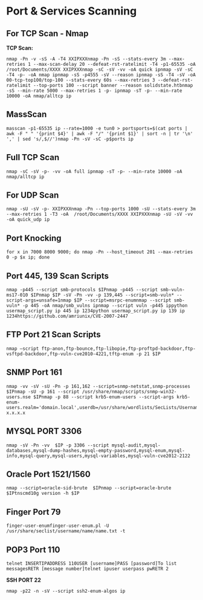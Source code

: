 # **Port & Services Scanning**

## **For TCP Scan - Nmap**

**TCP Scan:**
```
​nmap -Pn -v -sS -A -T4 XXIPXXXnmap -Pn -sS --stats-every 3m --max-retries 1 --max-scan-delay 20 --defeat-rst-ratelimit -T4 -p1-65535 -oA /root/Documents/XXXX XXIPXXXnmap -sC -sV -vv -oA quick ipnmap -sV -sC -T4 -p- -oA nmap ipnmap -sS -p4555 -sV --reason ipnmap -sS -T4 -sV -oA 00-tcp-top100/top-100 --stats-every 60s --max-retries 3 --defeat-rst-ratelimit --top-ports 100 --script banner --reason solidstate.htbnmap -sS --min-rate 5000 --max-retries 1 -p- ipnmap -sT -p- --min-rate 10000 -oA nmap/alltcp ip
```

## **MassScan**

```
masscan -p1-65535 ip --rate=1000 -e tun0 > portsports=$(cat ports | awk -F " " '{print $4}' | awk -F "/" '{print $1}' | sort -n | tr '\n' ',' | sed 's/,$//')nmap -Pn -sV -sC -p$ports ip
```

## **Full TCP Scan**

```
nmap -sC -sV -p- -vv -oA full ipnmap -sT -p- --min-rate 10000 -oA nmap/alltcp ip​
```

## **For UDP Scan**

```
nmap -sU -sV -p- XXIPXXXnmap -Pn --top-ports 1000 -sU --stats-every 3m --max-retries 1 -T3 -oA  /root/Documents/XXXX XXIPXXXnmap -sU -sV -vv -oA quick_udp ip
```

## **Port Knocking**

```
for x in 7000 8000 9000; do nmap -Pn --host_timeout 201 --max-retries 0 -p $x ip; done​
```

## **Port 445, 139 Scan Scripts**

```
nmap -p445 --script smb-protocols $IPnmap -p445 --script smb-vuln-ms17-010 $IPnmap $IP -sV -Pn -vv -p 139,445 --script=smb-vuln* --script-args=unsafe=1nmap $IP --script=msrpc-enumnmap --script smb-vuln* -p 445 -oA nmap/smb_vulns ipnmap --script vuln -p445 ip​python usermap_script.py ip 445 ip 1234python usermap_script.py ip 139 ip 1234https://github.com/amriunix/CVE-2007-2447
```

## **FTP Port 21 Scan Scripts**

```
nmap –script ftp-anon,ftp-bounce,ftp-libopie,ftp-proftpd-backdoor,ftp-vsftpd-backdoor,ftp-vuln-cve2010-4221,tftp-enum -p 21 $IP
```

## **SNMP Port 161**

```
nmap -vv -sV -sU -Pn -p 161,162 --script=snmp-netstat,snmp-processes $IPnmap -sU -p 161 --script /usr/share/nmap/scripts/snmp-win32-users.nse $IPnmap -p 88 --script krb5-enum-users --script-args krb5-enum-users.realm='domain.local',userdb=/usr/share/wordlists/SecLists/Usernames/top_shortlist.txt x.x.x.x
```

## **MYSQL PORT 3306**

```
nmap -sV -Pn -vv  $IP -p 3306 --script mysql-audit,mysql-databases,mysql-dump-hashes,mysql-empty-password,mysql-enum,mysql-info,mysql-query,mysql-users,mysql-variables,mysql-vuln-cve2012-2122
```

## **Oracle Port 1521/1560**

```
nmap --script=oracle-sid-brute  $IPnmap --script=oracle-brute  $IPtnscmd10g version -h $IP
```

## **Finger Port 79**

```
finger-user-enumfinger-user-enum.pl -U /usr/share/seclist/username/name/name.txt -t​
```

## **POP3 Port 110**

```
telnet INSERTIPADDRESS 110USER [username]PASS [password]To list messagesRETR [message number]​telnet ipuser userpass pwRETR 2​
```

**SSH PORT 22**

```
nmap -p22 -n -sV --script ssh2-enum-algos ip
```
